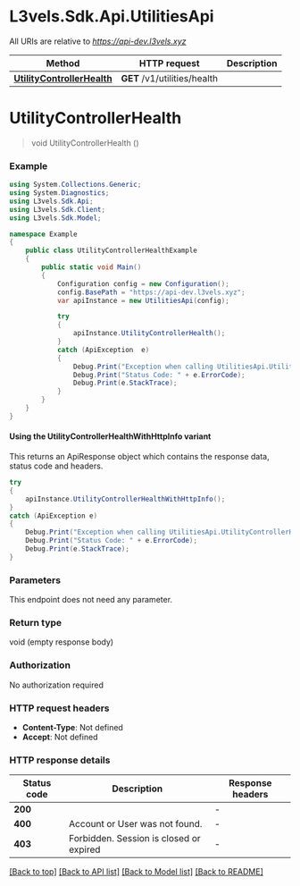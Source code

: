 # L3vels.Sdk.Api.UtilitiesApi

All URIs are relative to *https://api-dev.l3vels.xyz*

| Method | HTTP request | Description |
|--------|--------------|-------------|
| [**UtilityControllerHealth**](UtilitiesApi.md#utilitycontrollerhealth) | **GET** /v1/utilities/health |  |

<a name="utilitycontrollerhealth"></a>
# **UtilityControllerHealth**
> void UtilityControllerHealth ()



### Example
```csharp
using System.Collections.Generic;
using System.Diagnostics;
using L3vels.Sdk.Api;
using L3vels.Sdk.Client;
using L3vels.Sdk.Model;

namespace Example
{
    public class UtilityControllerHealthExample
    {
        public static void Main()
        {
            Configuration config = new Configuration();
            config.BasePath = "https://api-dev.l3vels.xyz";
            var apiInstance = new UtilitiesApi(config);

            try
            {
                apiInstance.UtilityControllerHealth();
            }
            catch (ApiException  e)
            {
                Debug.Print("Exception when calling UtilitiesApi.UtilityControllerHealth: " + e.Message);
                Debug.Print("Status Code: " + e.ErrorCode);
                Debug.Print(e.StackTrace);
            }
        }
    }
}
```

#### Using the UtilityControllerHealthWithHttpInfo variant
This returns an ApiResponse object which contains the response data, status code and headers.

```csharp
try
{
    apiInstance.UtilityControllerHealthWithHttpInfo();
}
catch (ApiException e)
{
    Debug.Print("Exception when calling UtilitiesApi.UtilityControllerHealthWithHttpInfo: " + e.Message);
    Debug.Print("Status Code: " + e.ErrorCode);
    Debug.Print(e.StackTrace);
}
```

### Parameters
This endpoint does not need any parameter.
### Return type

void (empty response body)

### Authorization

No authorization required

### HTTP request headers

 - **Content-Type**: Not defined
 - **Accept**: Not defined


### HTTP response details
| Status code | Description | Response headers |
|-------------|-------------|------------------|
| **200** |  |  -  |
| **400** | Account or User was not found. |  -  |
| **403** | Forbidden. Session is closed  or expired  |  -  |

[[Back to top]](#) [[Back to API list]](../README.md#documentation-for-api-endpoints) [[Back to Model list]](../README.md#documentation-for-models) [[Back to README]](../README.md)

